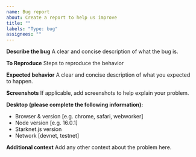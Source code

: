 ```yaml
---
name: Bug report
about: Create a report to help us improve
title: ""
labels: "Type: bug"
assignees: ""
---
```


**Describe the bug**
A clear and concise description of what the bug is.

**To Reproduce**
Steps to reproduce the behavior

**Expected behavior**
A clear and concise description of what you expected to happen.

**Screenshots**
If applicable, add screenshots to help explain your problem.

**Desktop (please complete the following information):**

- Browser & version [e.g. chrome, safari, webworker]
- Node version [e.g. 16.0.1]
- Starknet.js version
- Network [devnet, testnet]

**Additional context**
Add any other context about the problem here.
